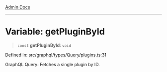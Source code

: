 [Admin Docs](/)

***

# Variable: getPluginById

> `const` **getPluginById**: `void`

Defined in: [src/graphql/types/Query/plugins.ts:31](https://github.com/Sourya07/talawa-api/blob/ead7a48e0174153214ee7311f8b242ee1c1a12ca/src/graphql/types/Query/plugins.ts#L31)

GraphQL Query: Fetches a single plugin by ID.
